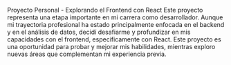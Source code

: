 Proyecto Personal - Explorando el Frontend con React
Este proyecto representa una etapa importante en mi carrera como desarrollador. Aunque mi trayectoria profesional ha estado principalmente enfocada en el backend y en el análisis de datos, decidí desafiarme y profundizar en mis capacidades con el frontend, específicamente con React. Este proyecto es una oportunidad para probar y mejorar mis habilidades, mientras exploro nuevas áreas que complementan mi experiencia previa.
